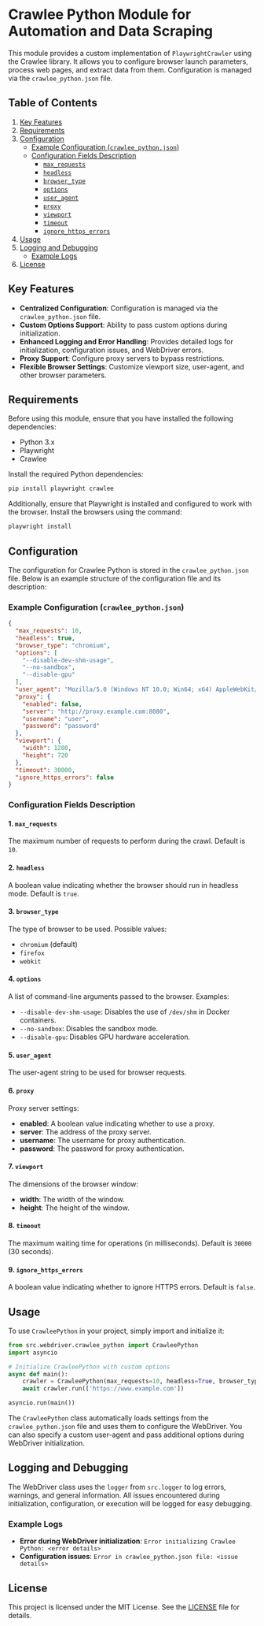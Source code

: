 # Crawlee Python Module for Automation and Data Scraping

This module provides a custom implementation of `PlaywrightCrawler` using the Crawlee library. It allows you to configure browser launch parameters, process web pages, and extract data from them. Configuration is managed via the `crawlee_python.json` file.

## Table of Contents

1.  [Key Features](#key-features)
2.  [Requirements](#requirements)
3.  [Configuration](#configuration)
    -   [Example Configuration (`crawlee_python.json`)](#example-configuration-crawlee_pythonjson)
    -   [Configuration Fields Description](#configuration-fields-description)
        -   [`max_requests`](#1-max_requests)
        -   [`headless`](#2-headless)
        -   [`browser_type`](#3-browser_type)
        -   [`options`](#4-options)
        -  [`user_agent`](#5-user_agent)
        -   [`proxy`](#6-proxy)
        -   [`viewport`](#7-viewport)
        -   [`timeout`](#8-timeout)
        -   [`ignore_https_errors`](#9-ignore_https_errors)
4.  [Usage](#usage)
5.  [Logging and Debugging](#logging-and-debugging)
    -   [Example Logs](#example-logs)
6.  [License](#license)

## Key Features

-   **Centralized Configuration**: Configuration is managed via the `crawlee_python.json` file.
-   **Custom Options Support**: Ability to pass custom options during initialization.
-   **Enhanced Logging and Error Handling**: Provides detailed logs for initialization, configuration issues, and WebDriver errors.
-   **Proxy Support**: Configure proxy servers to bypass restrictions.
-   **Flexible Browser Settings**: Customize viewport size, user-agent, and other browser parameters.

## Requirements

Before using this module, ensure that you have installed the following dependencies:

-   Python 3.x
-   Playwright
-   Crawlee

Install the required Python dependencies:

```bash
pip install playwright crawlee
```

Additionally, ensure that Playwright is installed and configured to work with the browser. Install the browsers using the command:

```bash
playwright install
```

## Configuration

The configuration for Crawlee Python is stored in the `crawlee_python.json` file. Below is an example structure of the configuration file and its description:

### Example Configuration (`crawlee_python.json`)

```json
{
  "max_requests": 10,
  "headless": true,
  "browser_type": "chromium",
  "options": [
    "--disable-dev-shm-usage",
    "--no-sandbox",
    "--disable-gpu"
  ],
  "user_agent": "Mozilla/5.0 (Windows NT 10.0; Win64; x64) AppleWebKit/537.36 (KHTML, like Gecko) Chrome/96.0.4664.110 Safari/537.36",
  "proxy": {
    "enabled": false,
    "server": "http://proxy.example.com:8080",
    "username": "user",
    "password": "password"
  },
  "viewport": {
    "width": 1280,
    "height": 720
  },
  "timeout": 30000,
  "ignore_https_errors": false
}
```

### Configuration Fields Description

#### 1. `max_requests`

The maximum number of requests to perform during the crawl. Default is `10`.

#### 2. `headless`

A boolean value indicating whether the browser should run in headless mode. Default is `true`.

#### 3. `browser_type`

The type of browser to be used. Possible values:

-   `chromium` (default)
-   `firefox`
-  `webkit`

#### 4. `options`

A list of command-line arguments passed to the browser. Examples:

-  `--disable-dev-shm-usage`: Disables the use of `/dev/shm` in Docker containers.
-   `--no-sandbox`: Disables the sandbox mode.
-   `--disable-gpu`: Disables GPU hardware acceleration.

#### 5. `user_agent`

The user-agent string to be used for browser requests.

#### 6. `proxy`

Proxy server settings:

-   **enabled**: A boolean value indicating whether to use a proxy.
-   **server**: The address of the proxy server.
-   **username**: The username for proxy authentication.
-   **password**: The password for proxy authentication.

#### 7. `viewport`

The dimensions of the browser window:

-   **width**: The width of the window.
-  **height**: The height of the window.

#### 8. `timeout`

The maximum waiting time for operations (in milliseconds). Default is `30000` (30 seconds).

#### 9. `ignore_https_errors`

A boolean value indicating whether to ignore HTTPS errors. Default is `false`.

## Usage

To use `CrawleePython` in your project, simply import and initialize it:

```python
from src.webdriver.crawlee_python import CrawleePython
import asyncio

# Initialize CrawleePython with custom options
async def main():
    crawler = CrawleePython(max_requests=10, headless=True, browser_type='chromium', options=["--headless"])
    await crawler.run(['https://www.example.com'])

asyncio.run(main())
```

The `CrawleePython` class automatically loads settings from the `crawlee_python.json` file and uses them to configure the WebDriver. You can also specify a custom user-agent and pass additional options during WebDriver initialization.

## Logging and Debugging

The WebDriver class uses the `logger` from `src.logger` to log errors, warnings, and general information. All issues encountered during initialization, configuration, or execution will be logged for easy debugging.

### Example Logs

-   **Error during WebDriver initialization**: `Error initializing Crawlee Python: <error details>`
-   **Configuration issues**: `Error in crawlee_python.json file: <issue details>`

## License

This project is licensed under the MIT License. See the [LICENSE](../../LICENSE) file for details.